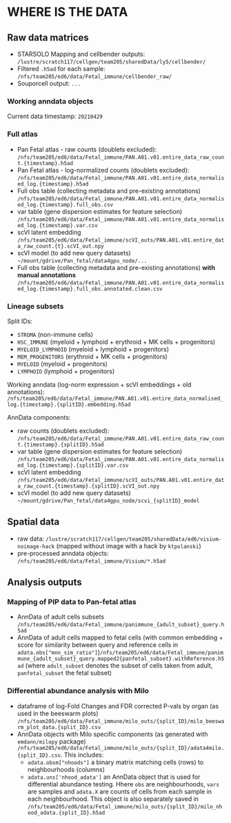 # WHERE IS THE DATA

## Raw data matrices
- STARSOLO Mapping and cellbender outputs: `/lustre/scratch117/cellgen/team205/sharedData/ly5/cellbender/`
- Filtered `.h5ad` for each sample: `/nfs/team205/ed6/data/Fetal_immune/cellbender_raw/`
- Souporcell output: `...`

### Working anndata objects

Current data timestamp: `20210429`

### Full atlas

- Pan Fetal atlas - raw counts (doublets excluded): `/nfs/team205/ed6/data/Fetal_immune/PAN.A01.v01.entire_data_raw_count.{timestamp}.h5ad` 
- Pan Fetal atlas - log-normalized counts (doublets excluded): `/nfs/team205/ed6/data/Fetal_immune/PAN.A01.v01.entire_data_normalised_log.{timestamp}.h5ad` 
- Full obs table (collecting metadata and pre-existing annotations) `/nfs/team205/ed6/data/Fetal_immune/PAN.A01.v01.entire_data_normalised_log.{timestamp}.full_obs.csv`
- var table (gene dispersion estimates for feature selection) `/nfs/team205/ed6/data/Fetal_immune/PAN.A01.v01.entire_data_normalised_log.{timestamp}.var.csv`
- scVI latent embedding `/nfs/team205/ed6/data/Fetal_immune/scVI_outs/PAN.A01.v01.entire_data_raw_count.{t}.scVI_out.npy` 
- scVI model (to add new query datasets) `~/mount/gdrive/Pan_fetal/data4gpu_node/...`
- Full obs table (collecting metadata and pre-existing annotations) **with manual annotations** `/nfs/team205/ed6/data/Fetal_immune/PAN.A01.v01.entire_data_normalised_log.{timestamp}.full_obs.annotated.clean.csv`

### Lineage subsets

Split IDs:
- `STROMA` (non-immune cells)
- `HSC_IMMUNE` (myeloid + lymphoid + erythroid + MK cells + progenitors)
- `MYELOID_LYMPHOID` (myeloid + lymphoid + progenitors)
- `MEM_PROGENITORS` (erythroid + MK cells + progenitors)
- `MYELOID` (myeloid + progenitors)
- `LYMPHOID` (lymphoid + progenitors)

Working anndata (log-norm expression + scVI embeddings + old annotations): `/nfs/team205/ed6/data/Fetal_immune/PAN.A01.v01.entire_data_normalised_log.{timestamp}.{splitID}.embedding.h5ad` 
 
AnnData components:
- raw counts (doublets excluded): `/nfs/team205/ed6/data/Fetal_immune/PAN.A01.v01.entire_data_raw_count.{timestamp}.{splitID}.h5ad` 
- var table (gene dispersion estimates for feature selection) `/nfs/team205/ed6/data/Fetal_immune/PAN.A01.v01.entire_data_normalised_log.{timestamp}.{splitID}.var.csv`
- scVI latent embedding `/nfs/team205/ed6/data/Fetal_immune/scVI_outs/PAN.A01.v01.entire_data_raw_count.{timestamp}.{splitID}.scVI_out.npy`  
- scVI model (to add new query datasets) `~/mount/gdrive/Pan_fetal/data4gpu_node/scvi_{splitID}_model`

## Spatial data

- raw data: `/lustre/scratch117/cellgen/team205/sharedData/ed6/visium-noimage-hack` (mapped without image with a hack by `ktpolanski`)
- pre-processed anndata objects: `/nfs/team205/ed6/data/Fetal_immune/Visium/*.h5ad` 

## Analysis outputs

### Mapping of PIP data to Pan-fetal atlas

- AnnData of adult cells subsets `/nfs/team205/ed6/data/Fetal_immune/panimmune_{adult_subset}_query.h5ad`
- AnnData of adult cells mapped to fetal cells (with common embedding + score for similarity between query and reference cells in `adata.obs["mnn_sim_ratio"]`)`/nfs/team205/ed6/data/Fetal_immune/panimmune_{adult_subset}_query.mapped2{panfetal_subset}.withReference.h5ad` (where `adult_subset` denotes the subset of cells taken from adult, `panfetal_subset` the fetal subset)

### Differential abundance analysis with Milo

- dataframe of log-Fold Changes and FDR corrected P-vals by organ (as used in the beeswarm plots) `/nfs/team205/ed6/data/Fetal_immune/milo_outs/{split_ID}/milo_beeswarm_plot_data.{split_ID}.csv`
- AnnData objects with Milo specific components (as generated with `emdann/milopy` package) `/nfs/team205/ed6/data/Fetal_immune/milo_outs/{split_ID}/adata4milo.{split_ID}.csv`. This includes:
    - `adata.obsm["nhoods"]` a binary matrix matching cells (rows) to neighbourhoods (columns)
    - `adata.uns['nhood_adata']` an AnnData object that is used for differential abundance testing. Hhere `obs` are neighbourhoods, `vars` are samples and `adata.X` are counts of cells from each sample in each neighbourhood. This object is also separately saved in `/nfs/team205/ed6/data/Fetal_immune/milo_outs/{split_ID}/milo_nhood_adata.{split_ID}.h5ad`
